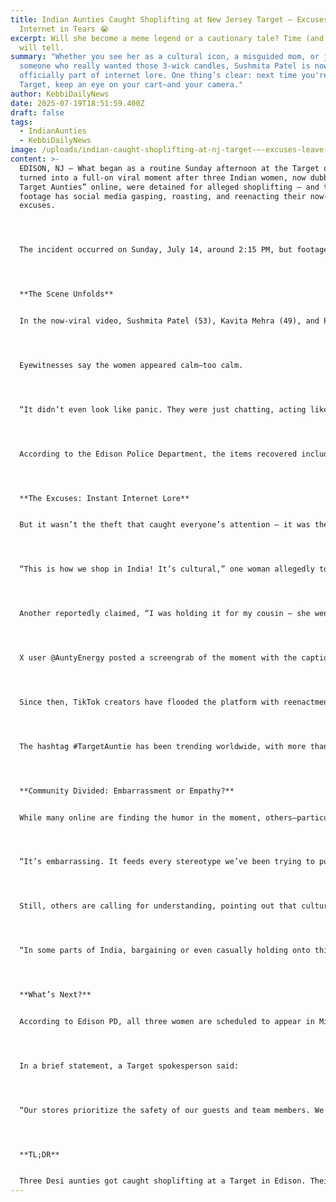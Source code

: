 ```yaml
---
title: Indian Aunties Caught Shoplifting at New Jersey Target — Excuses Leave
  Internet in Tears 😭
excerpt: Will she become a meme legend or a cautionary tale? Time (and TikTok)
  will tell.
summary: "Whether you see her as a cultural icon, a misguided mom, or just
  someone who really wanted those 3-wick candles, Sushmita Patel is now
  officially part of internet lore. One thing’s clear: next time you're in
  Target, keep an eye on your cart—and your camera."
author: KebbiDailyNews
date: 2025-07-19T18:51:59.400Z
draft: false
tags:
  - IndianAunties
  - KebbiDailyNews
image: /uploads/indian-caught-shoplifting-at-nj-target-—-excuses-leave-internet-in-tears.jpg
content: >-
  EDISON, NJ — What began as a routine Sunday afternoon at the Target on Route 1
  turned into a full-on viral moment after three Indian women, now dubbed “The
  Target Aunties” online, were detained for alleged shoplifting — and the
  footage has social media gasping, roasting, and reenacting their now-iconic
  excuses.




  The incident occurred on Sunday, July 14, around 2:15 PM, but footage only began surfacing late Tuesday, instantly exploding across X (formerly Twitter), TikTok, and Instagram Reels. The clip, posted by user @SuburbanSpill, has since garnered over 7.2 million views, turning a simple loss prevention stop into a global cultural commentary.




  **The Scene Unfolds**


  In the now-viral video, Sushmita Patel (53), Kavita Mehra (49), and Priya G. Menon (55) — all residents of nearby Iselin, a heavily South Asian suburb — are seen being confronted by Target’s security staff after allegedly concealing unpaid merchandise in large tote bags.




  Eyewitnesses say the women appeared calm—too calm.




  “It didn’t even look like panic. They were just chatting, acting like they were reorganizing their purses,” said Monique Alvarez, a customer who witnessed the situation unfold. “Then security comes in and boom—it turns into a soap opera.”




  According to the Edison Police Department, the items recovered included candles, skincare products, and snacks totaling approximately $278.54 in unpaid goods. All three women were issued summonses for misdemeanor retail theft and released at the scene.




  **The Excuses: Instant Internet Lore**


  But it wasn’t the theft that caught everyone’s attention — it was the audacity of the excuses.




  “This is how we shop in India! It’s cultural,” one woman allegedly told the officer, according to a police incident report and video captions circulating online.




  Another reportedly claimed, “I was holding it for my cousin — she went to get the cart!” prompting stunned silence from store staff.




  X user @AuntyEnergy posted a screengrab of the moment with the caption: “She said it’s cultural like she’s swiping a mango from the street market, not a $20 candle in Jersey 😭.”




  Since then, TikTok creators have flooded the platform with reenactments, remixing the moment with Bollywood soundtracks, adding dramatic zoom-ins, and creating duets titled “How My Mom Would Defend This.”




  The hashtag #TargetAuntie has been trending worldwide, with more than 500,000 mentions in 48 hours.




  **Community Divided: Embarrassment or Empathy?**


  While many online are finding the humor in the moment, others—particularly within the Indian and South Asian communities—are expressing discomfort.




  “It’s embarrassing. It feeds every stereotype we’ve been trying to push past,” said Rajiv Banerjee, a community organizer based in Jersey City. “But it’s also a wake-up call about how out-of-touch some elders are with how seriously things like this are taken in the U.S.”




  Still, others are calling for understanding, pointing out that cultural and generational gaps may play a role in these incidents.




  “In some parts of India, bargaining or even casually holding onto things in shops is common,” one viral thread noted. “That doesn’t excuse it, but it shows there’s a deeper disconnect at play.”




  **What’s Next?**


  According to Edison PD, all three women are scheduled to appear in Middlesex County Municipal Court on August 5, 2025. Target has declined to press felony charges, and no physical altercations occurred.




  In a brief statement, a Target spokesperson said:




  “Our stores prioritize the safety of our guests and team members. We follow consistent procedures for theft incidents and appreciate the cooperation of local authorities.”




  **TL;DR**


  Three Desi aunties got caught shoplifting at a Target in Edison. Their excuses were so wild, the internet turned it into a full-on meme moment. Charges are real. The cultural debate? Even more real.
---
```

